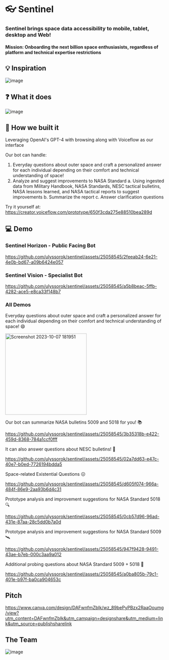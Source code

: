 # 👓 Sentinel

### Sentinel brings space data accessibility to mobile, tablet, desktop and Web!

#### Mission: Onboarding the next billion space enthusiasists, regardless of platform and technical expertise restrictions

## 💡 Inspiration 
![image](https://github.com/ulyssorok/sentinel/assets/25058545/f5610c6a-b1b4-469f-948f-b23dc9379d63)


## ❓ What it does
![image](https://github.com/ulyssorok/sentinel/assets/25058545/f41007e6-7c45-4a8f-b64e-c39cd710ca2e)

## 🚧 How we built it 

Leveraging OpenAI's GPT-4 with browsing along with Voiceflow as our interface

Our bot can handle:
1. Everyday questions about outer space and craft a personalized answer for each individual depending on their comfort and technical understanding of space!
2. Analyze and suggest improvements to NASA Standard
  a. Using ingested data from Military Handbook, NASA Standards, NESC tactical bulletins, NASA lessons learned, and NASA tactical reports to suggest improvements
  b. Summarize the report
  c. Answer clarification questions

Try it yourself at: https://creator.voiceflow.com/prototype/650f3cda275e88510bea289d

## 💻 Demo

### Sentinel Horizon - Public Facing Bot

https://github.com/ulyssorok/sentinel/assets/25058545/2feeab24-6e21-4e0b-bd67-a09b6424e057

### Sentinel Vision - Specialist Bot

https://github.com/ulyssorok/sentinel/assets/25058545/a5b8beac-5ffb-4282-ace5-e8ca33f148b7

### All Demos

Everyday questions about outer space and craft a personalized answer for each individual depending on their comfort and technical understanding of space! 😄

<img width="257" alt="Screenshot 2023-10-07 181951" src="https://github.com/ulyssorok/sentinel/assets/25058545/5d6d41c0-afc1-4b51-b484-31e0b35d1b71">

Our bot can summarize NASA bulletins 5009 and 5018 for you! 📚

https://github.com/ulyssorok/sentinel/assets/25058545/3b35318b-e422-459d-8368-784a1ccf0fff

It can also answer questions about NESC bulletins! 🧾

https://github.com/ulyssorok/sentinel/assets/25058545/02a7dd63-e47c-40e7-b0ed-7726194bdda5

Space-related Existential Questions 😖

https://github.com/ulyssorok/sentinel/assets/25058545/d605f074-966a-484f-86e9-2aa93b6d4c31

Prototype analysis and improvement suggestions for NASA Standard 5018 🔍

https://github.com/ulyssorok/sentinel/assets/25058545/0cb57d96-96ad-431e-87aa-28c5dd0b7a0d

Prototype analysis and improvement suggestions for NASA Standard 5009 🛰

https://github.com/ulyssorok/sentinel/assets/25058545/947f9428-9491-43ae-b7eb-000c3aa9a012

Additional probing questions about NASA Standard 5009 + 5018 🔬

https://github.com/ulyssorok/sentinel/assets/25058545/a0ba805b-79c1-401e-b97f-ba0ca904653c

## Pitch

https://www.canva.com/design/DAFwnfmZblk/wz_89bePyPBzx2RaaOoumg/view?utm_content=DAFwnfmZblk&utm_campaign=designshare&utm_medium=link&utm_source=publishsharelink

## The Team

![image](https://github.com/ulyssorok/sentinel/assets/25058545/835122f9-15aa-4d37-a72d-0f339bfa224a)

